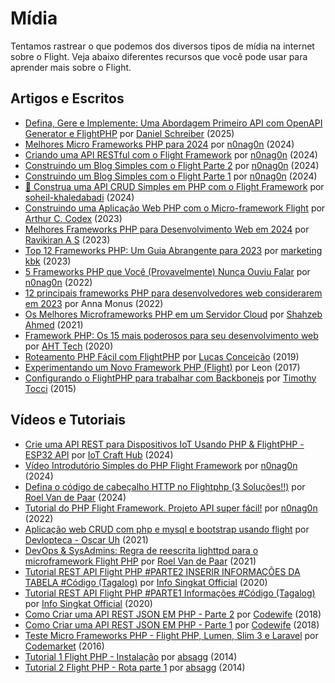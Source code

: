 # Mídia

Tentamos rastrear o que podemos dos diversos tipos de mídia na internet sobre o Flight. Veja abaixo diferentes recursos que você pode usar para aprender mais sobre o Flight.

## Artigos e Escritos

- [Defina, Gere e Implemente: Uma Abordagem Primeiro API com OpenAPI Generator e FlightPHP](https://dev.to/danielsc/define-generate-and-implement-an-api-first-approach-with-openapi-generator-and-flightphp-1fb3) por [Daniel Schreiber](https://github.com/daniel-sc) (2025)
- [Melhores Micro Frameworks PHP para 2024](https://dev.to/n0nag0n/best-php-micro-frameworks-for-2024-19h6) por [n0nag0n](https://github.com/n0nag0n) (2024)
- [Criando uma API RESTful com o Flight Framework](https://dev.to/n0nag0n/creating-a-restful-api-with-flight-framework-56lj) por [n0nag0n](https://github.com/n0nag0n) (2024)
- [Construindo um Blog Simples com o Flight Parte 2](https://dev.to/n0nag0n/building-a-simple-blog-with-flight-part-2-5acb) por [n0nag0n](https://github.com/n0nag0n) (2024)
- [Construindo um Blog Simples com o Flight Parte 1](https://dev.to/n0nag0n/building-a-simple-blog-with-flight-part-1-4ap8) por [n0nag0n](https://github.com/n0nag0n) (2024)
- [🚀 Construa uma API CRUD Simples em PHP com o Flight Framework](https://dev.to/soheilkhaledabadi/build-a-simple-crud-api-in-php-with-the-flight-framework-5fnk) por [soheil-khaledabadi](https://dev.to/soheilkhaledabadi) (2024)
- [Construindo uma Aplicação Web PHP com o Micro-framework Flight](https://reintech.io/blog/building-php-web-application-flight-micro-framework) por [Arthur C. Codex](https://reintech.io/blog/author/arthur-c-codex) (2023)
- [Melhores Frameworks PHP para Desenvolvimento Web em 2024](https://www.simplilearn.com/tutorials/php-tutorial/php-framework) por [Ravikiran A S](https://www.simplilearn.com/tutorials/php-tutorial/php-framework) (2023)
- [Top 12 Frameworks PHP: Um Guia Abrangente para 2023](https://marketingkbk1.medium.com/top-12-php-frameworks-a-comprehensive-guide-for-2023-73746e49a1dd) por [marketing kbk](https://marketingkbk1.medium.com/) (2023)
- [5 Frameworks PHP que Você (Provavelmente) Nunca Ouviu Falar](https://dev.to/n0nag0n/5-php-frameworks-youve-probably-never-heard-of-3jc1) por [n0nag0n](https://github.com/n0nag0n) (2022)
- [12 principais frameworks PHP para desenvolvedores web considerarem em 2023](https://raygun.com/blog/top-php-frameworks/) por Anna Monus (2022)
- [Os Melhores Microframeworks PHP em um Servidor Cloud](https://www.cloudways.com/blog/php-micro-framework/) por [Shahzeb Ahmed](https://www.cloudways.com/blog/author/shahzebahmed/) (2021)
- [Framework PHP: Os 15 mais poderosos para seu desenvolvimento web](https://blog.arrowhitech.com/php-framework-top-15-powerful-ones-for-your-web-development-2020/) por [AHT Tech](https://blog.arrowhitech.com/author/aht-tech/) (2020)
- [Roteamento PHP Fácil com FlightPHP](https://lucasrconceicao.medium.com/easy-php-routing-with-flightphp-344a86a1a449) por [Lucas Conceição](https://lucasrconceicao.medium.com/) (2019)
- [Experimentando um Novo Framework PHP (Flight)](https://scaledimages.com/post/2017-09-20-trying-out-new-php-framework-flight/) por Leon (2017)
- [Configurando o FlightPHP para trabalhar com Backbonejs](https://timothytocci.com/category/flightphp/) por [Timothy Tocci](https://timothytocci.com/author/timothytocci/) (2015)

## Vídeos e Tutoriais

- [Crie uma API REST para Dispositivos IoT Usando PHP & FlightPHP - ESP32 API](https://www.youtube.com/watch?v=VpsuaIH0EiU) por [IoT Craft Hub](https://www.youtube.com/@IoTCraftHub) (2024)
- [Vídeo Introdutório Simples do PHP Flight Framework](https://www.youtube.com/watch?v=VCztp1QLC2c) por [n0nag0n](https://www.youtube.com/@n0nag0n) (2024)
- [Defina o código de cabeçalho HTTP no Flightphp (3 Soluções!!)](https://www.youtube.com/watch?v=g1i0iy3LqKo) por [Roel Van de Paar](https://www.youtube.com/@RoelVandePaar) (2024)
- [Tutorial do PHP Flight Framework. Projeto API super fácil!](https://www.youtube.com/watch?v=46WVlj1bXH0) por [n0nag0n](https://www.youtube.com/@n0nag0n) (2022)
- [Aplicação web CRUD com php e mysql e bootstrap usando flight](https://www.youtube.com/watch?v=WC7gxan2kHU) por [Devlopteca - Oscar Uh](https://www.youtube.com/@Develoteca) (2021)
- [DevOps & SysAdmins: Regra de reescrita lighttpd para o microframework Flight PHP](https://www.youtube.com/watch?v=2_CVDbWKpJs) por [Roel Van de Paar](https://www.youtube.com/@RoelVandePaar) (2021)
- [Tutorial REST API Flight PHP #PARTE2 INSERIR INFORMAÇÕES DA TABELA #Código (Tagalog)](https://www.youtube.com/watch?v=PpfCZc_j17w) por [Info Singkat Official](https://www.youtube.com/@InfoSingkat) (2020)
- [Tutorial REST API Flight PHP #PARTE1 Informações #Código (Tagalog)](https://www.youtube.com/watch?v=-f1a1wIAbJo) por [Info Singkat Official](https://www.youtube.com/@InfoSingkat) (2020)
- [Como Criar uma API REST JSON EM PHP - Parte 2](https://www.youtube.com/watch?v=QmNWvdJ0-Fw) por [Codewife](https://www.youtube.com/@Codewife) (2018)
- [Como Criar uma API REST JSON EM PHP - Parte 1](https://www.youtube.com/watch?v=eyzd3orrUMs) por [Codewife](https://www.youtube.com/@Codewife) (2018)
- [Teste Micro Frameworks PHP - Flight PHP, Lumen, Slim 3 e Laravel](https://www.youtube.com/watch?v=QRL1W4ofsqE) por [Codemarket](https://www.youtube.com/@Codemarket) (2016)
- [Tutorial 1 Flight PHP - Instalação](https://www.youtube.com/watch?v=0sfsQfingB8) por [absagg](https://www.youtube.com/@absagg) (2014)
- [Tutorial 2 Flight PHP - Rota parte 1](https://www.youtube.com/watch?v=Rgmxy9w1MZI) por [absagg](https://www.youtube.com/@absagg) (2014)